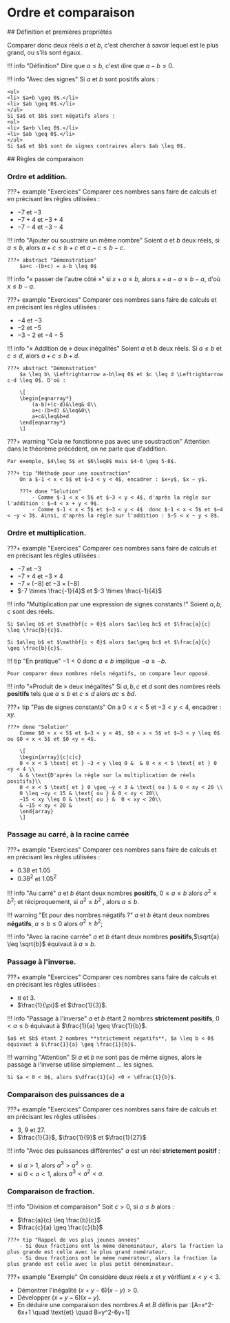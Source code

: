 # Ordre et comparaison

## Définition et premières propriétés

Comparer donc deux réels $a$ et $b$, c'est chercher à savoir lequel est le plus grand, ou s'ils sont égaux.

!!! info "Définition" 
  Dire que $a \leq b$, c'est dire que $a - b\leq 0$. 


!!! info "Avec des signes"
	Si $a$ et $b$ sont positifs alors :

	<ul>
    <li> $a+b \geq 0$.</li>
    <li> $ab \geq 0$.</li>
    </ul>
	Si $a$ et $b$ sont négatifs alors :
	<ul>
    <li> $a+b \leq 0$.</li>
    <li> $ab \geq 0$.</li>
    </ul>
	Si $a$ et $b$ sont de signes contraires alors $ab \leq 0$.


## Règles de comparaison

### Ordre et addition.

???+ example "Exercices"
    Comparer ces nombres sans faire de calculs et en précisant les règles utilisées :
	<ul>
    <li> $-7$ et $-3$</li>
    <li> $-7+4$ et $-3+4$</li>
    <li> $-7-4$ et $-3-4$</li>
    </ul>


!!! info "Ajouter ou soustraire un même nombre"
	Soient $a$ et $b$ deux réels, si $a \leq b$, alors $a + c \leq b + c$ et $a - c \leq b -c$.


    ???+ abstract "Démonstration"
	    $a+c -(b+c) = a-b \leq 0$


!!! info "&laquo; passer de l'autre côté &raquo;"
	si $x + a \leq b$, alors $x+a-a \leq b-a$, d'où $x\leq b-a$.


???+ example "Exercices"
	Comparer ces nombres sans faire de calculs et en précisant les règles utilisées :
	<ul>
    <li> $-4$ et $-3$</li>
    <li> $-2$ et $-5$</li>
    <li> $-3-2$ et $-4-5$</li>
    </ul>


!!! info "&laquo; Addition de &raquo; deux inégalités"
	Soient $a$ et $b$ deux réels. Si $a \leq b$ et $c \leq d$, alors $a+c\leq b+d$.


    ???+ abstract "Démonstration"
        $a \leq b\ \Leftrightarrow a-b\leq 0$ et $c \leq d \Leftrightarrow c-d \leq 0$. D'où :
       
        \[
        \begin{eqnarray*}
            (a-b)+(c-d)&\leq& 0\\
            a+c-(b+d) &\leq&0\\
            a+c&\leq&b+d
        \end{eqnarray*}
        \]

???+ warning "Cela ne fonctionne pas avec une soustraction"
    Attention dans le théorème précédent, on ne parle que d'addition.

    Par exemple, $4\leq 5$ et $6\leq8$ mais $4-6 \geq 5-8$.

    ???+ tip "Méthode pour une soustraction"
        On a $-1 < x < 5$ et $−3 < y < 4$, encadrer : $x+y$, $x − y$.

        ???+ done "Solution"
            - Comme $-1 < x < 5$ et $−3 < y < 4$, d'après la règle sur l'addition : $−4 < x + y < 9$.
            - Comme $-1 < x < 5$ et $−3 < y < 4$  donc $-1 < x < 5$ et $−4 < −y < 3$. Ainsi, d'après la règle sur l'addition : $−5 < x − y < 8$.



### Ordre et multiplication.

???+ example "Exercices"
	Comparer ces nombres sans faire de calculs et en précisant les règles utilisées :
	<ul>
    <li> $-7$ et $-3$</li>
    <li> $-7 \times 4$ et $-3 \times 4$</li>
    <li> $-7 \times (-8)$ et $-3 \times (-8)$</li>
    <li> $-7 \times \frac{-1}{4}$ et $-3 \times \frac{-1}{4}$</li>
    </ul>


!!! info "Multiplication par une expression de signes constants !"
	Soient $a,b,c$ sont des réels.

	Si $a\leq b$ et $\mathbf{c > 0}$ alors $ac\leq bc$ et $\frac{a}{c} \leq \frac{b}{c}$.
	
	Si $a\leq b$ et $\mathbf{c < 0}$ alors $ac\geq bc$ et $\frac{a}{c} \geq \frac{b}{c}$.


!!! tip "En pratique"
	$-1<0$ donc $a \leq b$ implique $-a \geq -b$.
	
	Pour comparer deux nombres réels négatifs, on compare leur opposé.


!!! info "&laquo;Produit de &raquo; deux inégalités"
	Si $a,b,c$ et $d$ sont des nombres réels **positifs** tels que $a \leq b$ et $c \leq d$ alors $ac \leq bd$.

???+ tip "Pas de signes constants"
    On a $0 < x < 5$ et $−3 < y < 4$, encadrer :  $xy$.

    ???+ done "Solution"
        Comme $0 < x < 5$ et $−3 < y < 4$, $0 < x < 5$ et $−3 < y \leq 0$ ou $0 < x < 5$ et $0 <y < 4$.

        \[
        \begin{array}{c|c|c}
        0 < x < 5 \text{ et } −3 < y \leq 0 &  & 0 < x < 5 \text{ et } 0 <y < 4 \\
        & & \text{D'après la règle sur la multiplication de réels positifs}\\
        0 < x < 5 \text{ et } 0 \geq −y < 3 & \text{ ou } & 0 < xy < 20 \\
        0 \leq −xy < 15 & \text{ ou } & 0 < xy < 20\\
        −15 < xy \leq 0 & \text{ ou } &  0 < xy < 20\\
        & −15 < xy < 20 & 
        \end{array}
        \]

### Passage au carré, à la racine carrée

???+ example "Exercices"
	Comparer ces nombres sans faire de calculs et en précisant les règles utilisées :
	<ul>
    <li> 0.38 et 1.05</li>
    <li> $0.38^2$ et $1.05^2$</li>
    </ul>


!!! info "Au carré"
	$a$ et $b$ étant deux nombres **positifs**, $0 \leq a\leq b$ alors $a^2\leq b^2$; et réciproquement, si $a^2\leq b^2$ , alors $a\leq b$.

!!! warning "Et pour des nombres négatifs ?"
    $a$ et $b$ étant deux nombres **négatifs**, $a\leq b \leq 0$ alors $a^2\geq b^2$;

 

!!! info "Avec la racine carrée"
	$a$ et $b$ étant deux nombres **positifs**,$\sqrt{a} \leq \sqrt{b}$ équivaut à $a\leq b$.


### Passage à l'inverse.

???+ example "Exercices"
	Comparer ces nombres sans faire de calculs et en précisant les règles utilisées :
	<ul>
    <li> $\pi$ et $3$.</li>
    <li> $\frac{1}{\pi}$ et $\frac{1}{3}$.</li>
    </ul>


!!! info "Passage à l'inverse"
	$a$ et $b$ étant 2 nombres **strictement positifs**, $0 < a \leq b$ équivaut à $\frac{1}{a} \geq \frac{1}{b}$.

	$a$ et $b$ étant 2 nombres **strictement négatifs**, $a \leq b < 0$ équivaut à $\frac{1}{a} \geq \frac{1}{b}$.

!!! warning "Attention"
    Si $a$ et $b$ ne sont pas de même signes, alors le passage à l'inverse utilise simplement ... les signes.

    Si $a < 0 < b$, alors $\dfrac{1}{a} <0 < \dfrac{1}{b}$.
 
### Comparaison des puissances de a

???+ example "Exercices"
	Comparer ces nombres sans faire de calculs et en précisant les règles utilisées :
	<ul>
    <li> $3$, $9$ et $27$.</li>
    <li> $\frac{1}{3}$, $\frac{1}{9}$ et $\frac{1}{27}$</li>
    </ul>


!!! info "Avec des puissances différentes"
	$a$ est un réel **strictement positif** :
	<ul>
    <li> si $a > 1$, alors $a^3 > a^2 > a$.</li>
    <li> si $0 < a < 1$, alors $a^3 < a^2 < a$.</li>
    </ul>


### Comparaison de fraction.

!!! info "Division et comparaison"
	Soit $c > 0$, si $a \leq  b$ alors :
	<ul>
    <li> $\frac{a}{c} \leq \frac{b}{c}$</li>
    <li> $\frac{c}{a} \geq \frac{c}{b}$</li>
    </ul>

    ???+ tip "Rappel de vos plus jeunes années"
        - Si deux fractions ont le même dénominateur, alors la fraction la plus grande est celle avec le plus grand numérateur.
        - Si deux fractions ont le même numérateur, alors la fraction la plus grande est celle avec le plus petit dénominateur.
	 

???+ example "Exemple"
	On considère deux réels $x$ et $y$ vérifiant $x < y<3$.
	<ul>
    <li>Démontrer l'inégalité $(x+y-6)(x-y)>0$.</li>
    <li>Développer $(x+y-6)(x-y)$.</li>
    <li>En déduire une comparaison des nombres $A$ et $B$ définis par :\[A=x^2-6x+1 \quad \text{et} \quad B=y^2-6y+1\]</li>
    </ul>


<!--# Manipulation d'encadrement


## Addition


<!--On cherche à encadrer $x+y$ sachant que :

On a donc indiqué dans le tableau ci-dessous les cas &laquo;extrêmes&raquo; pour
$2 \leq x \leq 15$ et $-5 \leq y \leq 3$.

Entourer le cas pour lequel $x+y$ sera le plus petit possible ainsi que le cas pour lequel $x+y$ sera le plus grand possible.

| | | | |  
|:---------------------:|:--------------------:|:----------------------:|:---------------------:|
|$x = 2$ et $y = −5$    |$x = 2$ et $y = 3$    |*x* = 15 et *y* = −5    |*x* = 15 et *y* = 3    |
|$x + y =$              |$x + y =$           |*x* + *y* =             |*x* + *y* =            | 


Bilan : on remarque que        $x+y$

On remarque que pour encadrer $x + y$, il suffit d'additionner membre à membre les 2 encadrements.-->

<!--
!!! info "Inégalité et addition"
    Si $a \leq x \leq b$ et $c \leq y \leq d$, alors $a+c \leq x+y \leq b+d$

    ???- abstract "Démonstration"
        Si $a  \leq x$ et $c \leq y$, alors $0 \leq x-a$ et $0 \leq y-c$. Or la somme de deux nombres positifs est positifs.

        Ainsi, $0\leq (x-a) + (y-c)$. D'où $0 \leq x+y -(a+c)$. Et donc $a+c \leq x+y$.




## Soustraction


On cherche à encadrer *x* − *y* sachant que :

Entourer le cas le plus défavorable ainsi que le cas le plus favorable.

  --------------------- -------------------- ---------------------- ---------------------
  *x* = 2 et *y* = −5   *x* = 2 et *y* = 3   *x* = 15 et *y* = −5   *x* = 15 et *y* = 3
  *x* − *y* =           *x* − *y* =          *x* − *y* =            *x* − *y* =
  --------------------- -------------------- ---------------------- ---------------------

Bilan : 

Peut-on soustraire membre à membre les 2 encadrements pour encadrer *x*
− *y* ?


## Multiplication


On cherche à encadrer *x* × *y* sachant que :

Entourer le cas le plus défavorable ainsi que le cas le plus favorable.

  --------------------- -------------------- ---------------------- ---------------------
  *x* = 2 et *y* = −5   *x* = 2 et *y* = 3   *x* = 10 et *y* = −5   *x* = 10 et *y* = 3
  *x* × *y* =           *x* × *y* =          *x* × *y* =            *x* × *y* =
  --------------------- -------------------- ---------------------- ---------------------

Bilan :

Peut-on multiplier membre à membre les 2 encadrements pour encadrer *x*
× *y* ?

Dans quel cas peut-on le faire ?


## Division


On cherche à encadrer sachant que :

Entourer le cas le plus défavorable ainsi que le cas le plus favorable.

  -------------------- -------------------- --------------------- ---------------------
  *x* = 2 et *y* = 1   *x* = 2 et *y* = 4   *x* = 16 et *y* = 1   *x* = 16 et *y* = 4
  =                    =                    =                     =
  -------------------- -------------------- --------------------- ---------------------

Bilan :

Peut-on diviser membre à membre les 2 encadrements pour encadrer ?

### Exemples


**ENONCE :** On a 0 \< *x* \< 5 et −3 \< *y* \< 4, encadrer : *x* + *y*,
*x* − *y*, *x*^2^ + *y*, *y*^2^ , *xy*.

**REDACTION :**

***Encadrement de** **x** **+** **y*** **:**

par (H) 0 \< *x* \< 5 et −3 \< *y* \< 4

donc −3 \< *x* + *y* \< 9

***Encadrement de** **x** **−** **y*** **:**

par (H) 0 \< *x* \< 5 et −3 \< *y* \< 4

donc 0 \< *x* \< 5 et −4 \< −*y* \< 3

donc −4 \< *x* − *y* \< 8

***Encadrement de** **x***^***2***^ ***+** **y*** **:**

par (H) 0 \< *x* \< 5 et −3 \< *y* \< 4

donc 0 \< *x*^2^ \< 25 et −3 \< *y* \< 4 (car la fonction carrée est
croissante sur 

donc −3 \< *x*^2^ + *y* \< 29

***Encadrement de** **y***^***2***^ **:**

par (H) −3 \< *y* \< 4

donc −3 \< *y* 0 ou 0 *y* \< 4

donc 0 *y*^2^ \< 9 ou 0 *y*^2^ \< 16 (car la fonction carrée est
décroissante sur


donc 0  *y*^2^ \< 16

***Encadrement de** **x** **y*** **:**

par (H) 0 \< *x* \< 5 et −3 \< *y* \< 4

donc (0 \< *x* \< 5 et −3 \< *y* 0) ou (0 \< *x* \< 5 et 0 *y* \< 4)

donc (0 \< *x* \< 5 et 0 −*y* \< 3) ou 0 *xy* \< 20

donc 0 −*xy* \< 15 ou 0 *xy* \< 20

donc −15 \< *xy* 0 ou 0 *xy* \< 20

donc −15 \< *xy* \< 20

exercices
=========

1.  0 \< *x* \< 5 et −10 \< *y* \< −2 encadrer *x* + *y* , *xy* , *y* −
    *x* , *x*^2^ + *y*^2^

2.  3 \< *x* \< 5 et 1 *y* \< 4 encadrer *x* − *y* , ,

3.  3 \< *x* \< 5 et − 3 \< *y* \< −1 encadrer , *xy* ,

4.  −2 \< *x* \< 5 et 1 *y* 3 encadrer (*x* + *y* + 1)^2^ , , *x*y ,
    *x*^2^

5.  --1 \< *x* \< 1 et 3 \< *y* \< 10 encadrer *xy* , *y*^2^ , *xy* +
    *y*^2^ , *x* + *y* , (*x* + *y*) *y*\
    Obtenez-vous le même encadrement pour *xy* + *y*^2^ et (*x* + *y*)
    *y* ?

6.  0 \< *x* \< 5 et 3 \< *y* \< 4 encadrer et

7.  3,1415 \< \< 3,1416 et 2,0 R 2,2 encadrer l'aire d'un disque de
    rayon R en arrondissant les bornes de l'encadrement à 0,1 près.
    -->